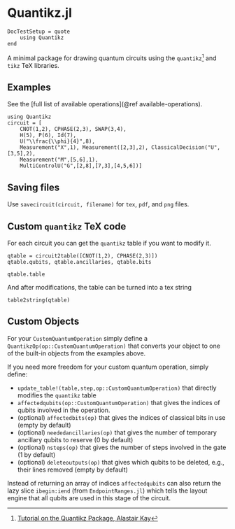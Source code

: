 # Quantikz.jl

```@meta
DocTestSetup = quote
    using Quantikz
end
```

A minimal package for drawing quantum circuits using the `quantikz`[^1] and `tikz` TeX libraries.

[^1]: [Tutorial on the Quantikz Package, Alastair Kay](https://arxiv.org/abs/1809.03842)

## Examples

See the [full list of available operations](@ref available-operations).

```@example 1
using Quantikz
circuit = [
    CNOT(1,2), CPHASE(2,3), SWAP(3,4),
    H(5), P(6), Id(7),
    U("\\frac{\\phi}{4}",8),
    Measurement("X",1), Measurement([2,3],2), ClassicalDecision("U",[3,5],2),
    Measurement("M",[5,6],1),
    MultiControlU("G",[2,8],[7,3],[4,5,6])]
```

## Saving files

Use `savecircuit(circuit, filename)` for `tex`, `pdf`, and `png` files.

## Custom `quantikz` TeX code

For each circuit you can get the `quantikz` table if you want to modify it.

```@example 1
qtable = circuit2table([CNOT(1,2), CPHASE(2,3)])
qtable.qubits, qtable.ancillaries, qtable.bits
```

```@example 1
qtable.table
```

And after modifications, the table can be turned into a tex string

```@exampl 1
table2string(qtable)
```

## Custom Objects

For your `CustomQuantumOperation` simply define a `QuantikzOp(op::CustomQuantumOperation)` that converts your object to one of the built-in objects from the examples above.

If you need more freedom for your custom quantum operation, simply define:
- `update_table!(table,step,op::CustomQuantumOperation)` that directly modifies the `quantikz` table
- `affectedqubits(op::CustomQuantumOperation)` that gives the indices of qubits involved in the operation.
- (optional) `affectedbits(op)` that gives the indices of classical bits in use (empty by default)
- (optional) `neededancillaries(op)` that gives the number of temporary ancillary qubits to reserve (0 by default)
- (optional) `nsteps(op)` that gives the number of steps involved in the gate (1 by default)
- (optional) `deleteoutputs(op)` that gives which qubits to be deleted, e.g., their lines removed (empty by default)

Instead of returning an array of indices `affectedqubits` can also return the lazy slice `ibegin:iend` (from `EndpointRanges.jl`) which tells the layout engine that all qubits are used in this stage of the circuit.
